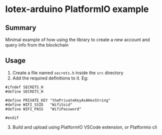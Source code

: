 # Iotex-arduino PlatformIO example

## Summary

Minimal example of how using the library to create a new account and query info from the blockchain

## Usage

1. Create a file named `secrets.h` inside the `src` directory
2. Add the required definitions to it. Eg:

```
#ifndef SECRETS_H
#define SECRETS_H

#define PRIVATE_KEY "thePrivateKeyAsAHexString"
#define WIFI_SSID   "WifiSsid"
#define WIFI_PASS   "WifiPassword"

#endif
```

3. Build and upload using PlatformIO VSCode extension, or Platformio cli
